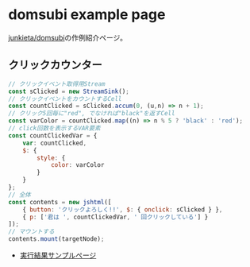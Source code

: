 # domsubi example page
[junkieta/domsubi](https://github.com/junkieta/domsubi)の作例紹介ページ。
## クリックカウンター
```javascript
// クリックイベント取得用Stream
const sClicked = new StreamSink();
// クリックイベントをカウントするCell
const countClicked = sClicked.accum(0, (u,n) => n + 1);
// クリック5回毎に"red", でなければ"black"を返すCell
const varColor = countClicked.map((n) => n % 5 ? 'black' : 'red');
// click回数を表示するVAR要素
const countClickedVar = {
    var: countClicked,
    $: {
        style: {
            color: varColor
        }
    }
};
// 全体
const contents = new jshtml([
    { button: 'クリックよろしく!!', $: { onclick: sClicked } },
    { p: ['君は ', countClickedVar, ' 回クリックしている'] }
]);
// マウントする
contents.mount(targetNode);
```
- [実行結果サンプルページ](./click-counter.html)
